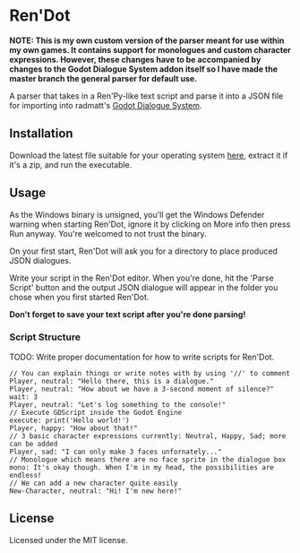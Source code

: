 # Ren'Dot

**NOTE: This is my own custom version of the parser meant for use within my own games. It contains support for monologues and custom character expressions. However, these changes have to be accompanied by changes to the Godot Dialogue System addon itself so I have made the master branch the general parser for default use.**

A parser that takes in a Ren'Py-like text script and parse it into a JSON file for importing into radmatt's [Godot Dialogue System](https://radmatt.itch.io/godot-dialogue-system).

## Installation

Download the latest file suitable for your operating system [here](https://github.com/tghgg/Ren-Dot/releases), extract it if it's a zip, and run the executable.

## Usage

As the Windows binary is unsigned, you'll get the Windows Defender warning when starting Ren'Dot, ignore it by clicking on More info then press Run anyway. You're welcomed to not trust the binary.

On your first start, Ren'Dot will ask you for a directory to place produced JSON dialogues.

Write your script in the Ren'Dot editor. When you're done, hit the 'Parse Script' button and the output JSON dialogue will appear in the folder you chose when you first started Ren'Dot.

**Don't forget to save your text script after you're done parsing!**

### Script Structure

TODO: Write proper documentation for how to write scripts for Ren'Dot.
```
// You can explain things or write notes with by using '//' to comment
Player, neutral: "Hello there, this is a dialogue."
Player, neutral: "How about we have a 3-second moment of silence?"
wait: 3
Player, neutral: "Let's log something to the console!"
// Execute GDScript inside the Godot Engine
execute: print('Hello world!')
Player, happy: "How about that!" 
// 3 basic character expressions currently: Neutral, Happy, Sad; more can be added
Player, sad: "I can only make 3 faces unfornately..." 
// Monologue which means there are no face sprite in the dialogue box
mono: It's okay though. When I'm in my head, the possibilities are endless! 
// We can add a new character quite easily
New-Character, neutral: "Hi! I'm new here!"
```

## License
Licensed under the MIT license.
